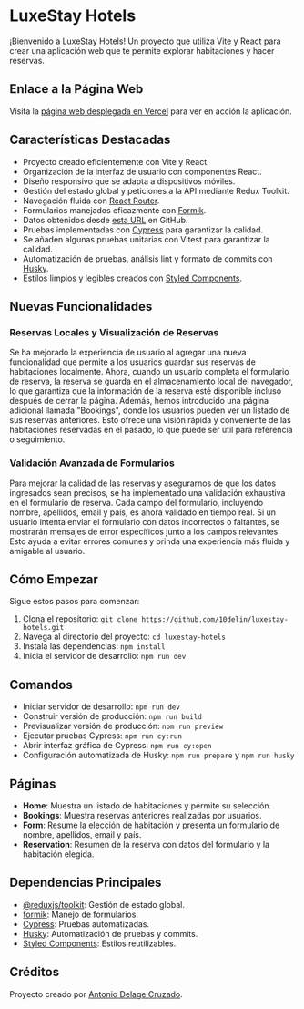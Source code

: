 # LuxeStay Hotels

¡Bienvenido a LuxeStay Hotels! Un proyecto que utiliza Vite y React para crear una aplicación web que te permite explorar habitaciones y hacer reservas.

## Enlace a la Página Web

Visita la [página web desplegada en Vercel](https://luxestay-hotels.vercel.app/) para ver en acción la aplicación.

## Características Destacadas

- Proyecto creado eficientemente con Vite y React.
- Organización de la interfaz de usuario con componentes React.
- Diseño responsivo que se adapta a dispositivos móviles.
- Gestión del estado global y peticiones a la API mediante Redux Toolkit.
- Navegación fluida con [React Router](https://reactrouter.com/).
- Formularios manejados eficazmente con [Formik](https://formik.org/).
- Datos obtenidos desde [esta URL](https://raw.githubusercontent.com/10delin/luxestay-hotels.json/main/roomsApi.json) en GitHub.
- Pruebas implementadas con [Cypress](https://www.cypress.io/) para garantizar la calidad.
- Se añaden algunas pruebas unitarias con Vitest para garantizar la calidad.
- Automatización de pruebas, análisis lint y formato de commits con [Husky](https://typicode.github.io/husky/#/).
- Estilos limpios y legibles creados con [Styled Components](https://styled-components.com/).

## Nuevas Funcionalidades

### Reservas Locales y Visualización de Reservas

Se ha mejorado la experiencia de usuario al agregar una nueva funcionalidad que permite a los usuarios guardar sus reservas de habitaciones localmente. Ahora, cuando un usuario completa el formulario de reserva, la reserva se guarda en el almacenamiento local del navegador, lo que garantiza que la información de la reserva esté disponible incluso después de cerrar la página.
Además, hemos introducido una página adicional llamada "Bookings", donde los usuarios pueden ver un listado de sus reservas anteriores. Esto ofrece una visión rápida y conveniente de las habitaciones reservadas en el pasado, lo que puede ser útil para referencia o seguimiento.

### Validación Avanzada de Formularios

Para mejorar la calidad de las reservas y asegurarnos de que los datos ingresados sean precisos, se ha implementado una validación exhaustiva en el formulario de reserva. Cada campo del formulario, incluyendo nombre, apellidos, email y país, es ahora validado en tiempo real. Si un usuario intenta enviar el formulario con datos incorrectos o faltantes, se mostrarán mensajes de error específicos junto a los campos relevantes. Esto ayuda a evitar errores comunes y brinda una experiencia más fluida y amigable al usuario.

## Cómo Empezar

Sigue estos pasos para comenzar:

1. Clona el repositorio: `git clone https://github.com/10delin/luxestay-hotels.git`
2. Navega al directorio del proyecto: `cd luxestay-hotels`
3. Instala las dependencias: `npm install`
4. Inicia el servidor de desarrollo: `npm run dev`

## Comandos

- Iniciar servidor de desarrollo: `npm run dev`
- Construir versión de producción: `npm run build`
- Previsualizar versión de producción: `npm run preview`
- Ejecutar pruebas Cypress: `npm run cy:run`
- Abrir interfaz gráfica de Cypress: `npm run cy:open`
- Configuración automatizada de Husky: `npm run prepare` y `npm run husky`

## Páginas

- **Home**: Muestra un listado de habitaciones y permite su selección.
- **Bookings**: Muestra reservas anteriores realizadas por usuarios.
- **Form**: Resume la elección de habitación y presenta un formulario de nombre, apellidos, email y país.
- **Reservation**: Resumen de la reserva con datos del formulario y la habitación elegida.

## Dependencias Principales

- [@reduxjs/toolkit](https://redux-toolkit.js.org/): Gestión de estado global.
- [formik](https://formik.org/): Manejo de formularios.
- [Cypress](https://www.cypress.io/): Pruebas automatizadas.
- [Husky](https://typicode.github.io/husky/#/): Automatización de pruebas y commits.
- [Styled Components](https://styled-components.com/): Estilos reutilizables.

## Créditos

Proyecto creado por [Antonio Delage Cruzado](https://github.com/10delin).
